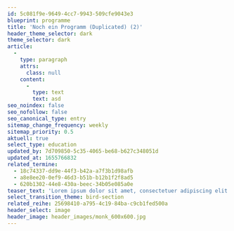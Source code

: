```yaml
---
id: 5c081f9e-9649-4cc7-9943-509cfe9043e3
blueprint: programme
title: 'Noch ein Programm (Duplicated) (2)'
header_theme_selector: dark
theme_selector: dark
article:
  -
    type: paragraph
    attrs:
      class: null
    content:
      -
        type: text
        text: asd
seo_noindex: false
seo_nofollow: false
seo_canonical_type: entry
sitemap_change_frequency: weekly
sitemap_priority: 0.5
aktuell: true
select_type: education
updated_by: 7d709850-5c35-4065-be68-b627c348051d
updated_at: 1655766832
related_termine:
  - 18c74337-dd9e-44f3-b42a-a7f3b1d98afb
  - a8e8ee20-0ef9-46d3-b51b-b12b1f2f8ad5
  - 620b1302-44e8-430a-beec-34b05e085a0e
teaser_text: 'Lorem ipsum dolor sit amet, consectetuer adipiscing elit. Aenean commodo ligula eget dolor. Aenean massa. Cum sociis natoque penatibus et magnis dis parturient montes, nascetur ridiculus mus. Donec qu'
select_transition_theme: bird-section
related_reihe: 25698410-a795-4c19-84ba-c9cb1fed500a
header_select: image
header_image: header_images/monk_600x600.jpg
---
```

